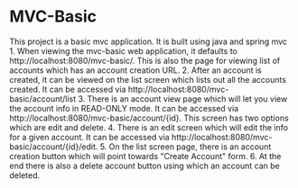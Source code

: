 # MVC-Basic
This project is a basic mvc application. It is built using java and spring mvc  1. When viewing the mvc-basic web application, it defaults to http://localhost:8080/mvc-basic/. This is also the page for viewing list of accounts which has an account creation URL.  2. After an account is created, it can be viewed on the list screen which lists out all the accounts created. It can be accessed via http://localhost:8080/mvc-basic/account/list  3. There is an account view page which will let you view the account info in READ-ONLY mode. It can be accessed via http://localhost:8080/mvc-basic/account/{id\}. This screen has two options which are edit and delete.  4. There is an edit screen which will edit the info for a given account. It can be accessed via http://localhost:8080/mvc-basic/account/{id\}/edit.  5. On the list screen page, there is an account creation button which will point towards "Create Account" form.  6. At the end there is also a delete account button using which an account can be deleted.
